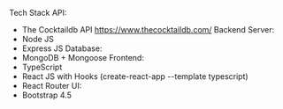 Tech Stack
API:
- The Cocktaildb API https://www.thecocktaildb.com/
Backend Server:
- Node JS
- Express JS
Database:
- MongoDB + Mongoose
Frontend:
- TypeScript 
- React JS with Hooks (create-react-app --template typescript)
- React Router
UI:
- Bootstrap 4.5


